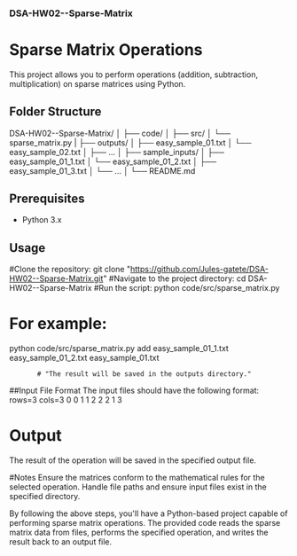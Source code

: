 ### DSA-HW02--Sparse-Matrix

# Sparse Matrix Operations

This project allows you to perform operations (addition, subtraction, multiplication) on sparse matrices using Python.

## Folder Structure

DSA-HW02--Sparse-Matrix/
│
├── code/
│ ├── src/
│ └── sparse_matrix.py
|
├── outputs/
│ ├── easy_sample_01.txt
│ └── easy_sample_02.txt
│ ├── ...
│
├── sample_inputs/
│ ├── easy_sample_01_1.txt
│ └── easy_sample_01_2.txt
│ ├── easy_sample_01_3.txt
│ └── ...
│
└── README.md

## Prerequisites

- Python 3.x

## Usage

#Clone the repository:
git clone "https://github.com/Jules-gatete/DSA-HW02--Sparse-Matrix.git"
#Navigate to the project directory:
cd DSA-HW02--Sparse-Matrix
#Run the script:
python code/src/sparse_matrix.py <operation> <inputFile1> <inputFile2> <outputFile>
# For example:
python code/src/sparse_matrix.py add easy_sample_01_1.txt easy_sample_01_2.txt easy_sample_01.txt
           
           # "The result will be saved in the outputs directory."


##Input File Format
The input files should have the following format:
rows=3
cols=3
0 0 1
1 2 2
2 1 3

# Output
The result of the operation will be saved in the specified output file.

#Notes
Ensure the matrices conform to the mathematical rules for the selected operation.
Handle file paths and ensure input files exist in the specified directory.


By following the above steps, you'll have a Python-based project capable of performing sparse matrix operations. The provided code reads the sparse matrix data from files, performs the specified operation, and writes the result back to an output file.
